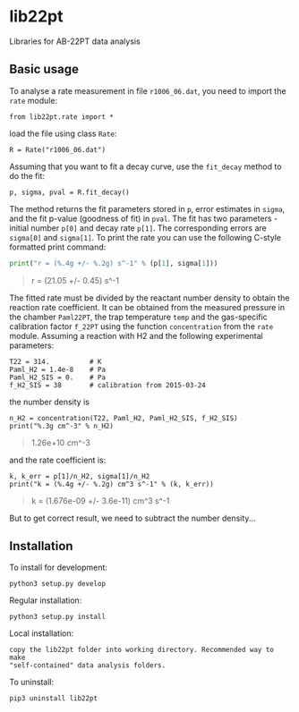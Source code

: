 # lib22pt
Libraries for AB-22PT data analysis

## Basic usage
To analyse a rate measurement in file `r1006_06.dat`, you need to import the `rate` module:
```
from lib22pt.rate import *
```
load the file using class `Rate`:
```n
R = Rate("r1006_06.dat")
```
Assuming that you want to fit a decay curve, use the `fit_decay` method to do the fit:
```
p, sigma, pval = R.fit_decay()
```
The method returns the fit parameters stored in `p`,  error estimates in `sigma`, and the fit p-value (goodness of fit) in `pval`. The fit has two parameters - initial number `p[0]` and decay rate `p[1]`. The corresponding errors are `sigma[0]` and `sigma[1]`. To print the rate you can use the following C-style formatted print command:
```python
print("r = (%.4g +/- %.2g) s^-1" % (p[1], sigma[1]))
```
> r = (21.05 +/- 0.45) s^-1

The fitted rate must be divided by the reactant number density to obtain the reaction rate coefficient. It can be obtained from the measured pressure in the chamber `Paml22PT`, the trap temperature `temp` and the gas-specific calibration factor `f_22PT` using the function `concentration` from the `rate` module. Assuming a reaction with H2 and the following experimental parameters:
```
T22 = 314.          # K
Paml_H2 = 1.4e-8    # Pa
Paml_H2_SIS = 0.    # Pa
f_H2_SIS = 38       # calibration from 2015-03-24
```
the number density is
```
n_H2 = concentration(T22, Paml_H2, Paml_H2_SIS, f_H2_SIS)
print("%.3g cm^-3" % n_H2)
```
> 1.26e+10 cm^-3

and the rate coefficient is:
```
k, k_err = p[1]/n_H2, sigma[1]/n_H2
print("k = (%.4g +/- %.2g) cm^3 s^-1" % (k, k_err))
```
> k = (1.676e-09 +/- 3.6e-11) cm^3 s^-1

But to get correct result, we need to subtract the number density...

## Installation
To install for development:

    python3 setup.py develop

Regular installation:

    python3 setup.py install

Local installation:

    copy the lib22pt folder into working directory. Recommended way to make
    "self-contained" data analysis folders.

To uninstall:

    pip3 uninstall lib22pt

